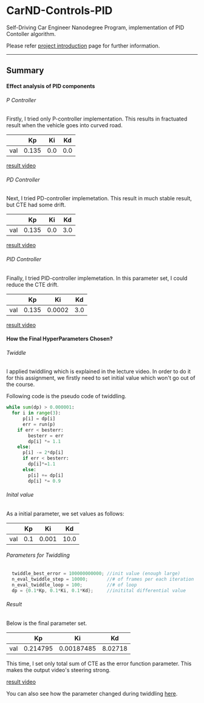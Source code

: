 # CarND-Controls-PID
Self-Driving Car Engineer Nanodegree Program, implementation of PID Contoller algorithm.

Please refer [project introduction](https://classroom.udacity.com/nanodegrees/nd013/parts/40f38239-66b6-46ec-ae68-03afd8a601c8/modules/f1820894-8322-4bb3-81aa-b26b3c6dcbaf/lessons/e8235395-22dd-4b87-88e0-d108c5e5bbf4/concepts/6a4d8d42-6a04-4aa6-b284-1697c0fd6562) page for further information.

---

## Summary
#### Effect analysis of PID components

###### P Controller
Firstly, I tried only P-controller implementation. This results in fractuated result when the vehicle goes into curved road.

|   |   Kp   |   Ki   |   Kd   |
|:--|--------|--------|--------|
|val|   0.135|     0.0|     0.0|

[result video](./output/P_Controller.mp4)

###### PD Controller
Next, I tried PD-controller implemetation. This result in much stable result, but CTE had some drift.

|   |   Kp   |   Ki   |   Kd   |
|:--|--------|--------|--------|
|val|   0.135|     0.0|     3.0|

[result video](./output/PD_Controller.mp4)

###### PID Controller
Finally, I tried PID-controller implemetation. In this parameter set, I could reduce the CTE drift.

|   |   Kp   |   Ki   |   Kd   |
|:--|--------|--------|--------|
|val|   0.135|  0.0002|     3.0|

[result video](./output/PID_Controller.mp4)

#### How the Final HyperParameters Chosen?
###### Twiddle
I applied twiddling which is explained in the lecture video. In order to do it for this assignment, we firstly need to set initial value which won't go out of the course.

Following code is the pseudo code of twiddling.

```python
while sum(dp) > 0.000001:
  for i in range(3):
      p[i] = dp[i]
      err = run(p)
    if err < besterr:
        besterr = err
        dp[i] *= 1.1
    else:
      p[i] -= 2*dp[i]
      if err < besterr:
        dp[i]*=1.1
      else:
        p[i] += dp[i]
        dp[i] *= 0.9
```

###### Inital value
As a initial parameter, we set values as follows:

|   |   Kp   |   Ki   |   Kd   |
|:--|--------|--------|--------|
|val|     0.1|   0.001|    10.0|

###### Parameters for Twiddling

```cpp
  twiddle_best_error = 100000000000; //init value (enough large)
  n_eval_twiddle_step = 10000;       //# of frames per each iteration
  n_eval_twiddle_loop = 100;         //# of loop
  dp = {0.1*Kp, 0.1*Ki, 0.1*Kd};     //initital differential value
```

###### Result
Below is the final parameter set.

|   |   Kp   |   Ki   |   Kd   |
|:--|--------|--------|--------|
|val|0.214795|0.00187485|8.02718|

This time, I set only total sum of CTE as the error function parameter. This makes the output video's steering strong.

[result video](./output/After_Twiddle.mp4)

You can also see how the parameter changed during twiddling [here](./output/twiddle.txt).